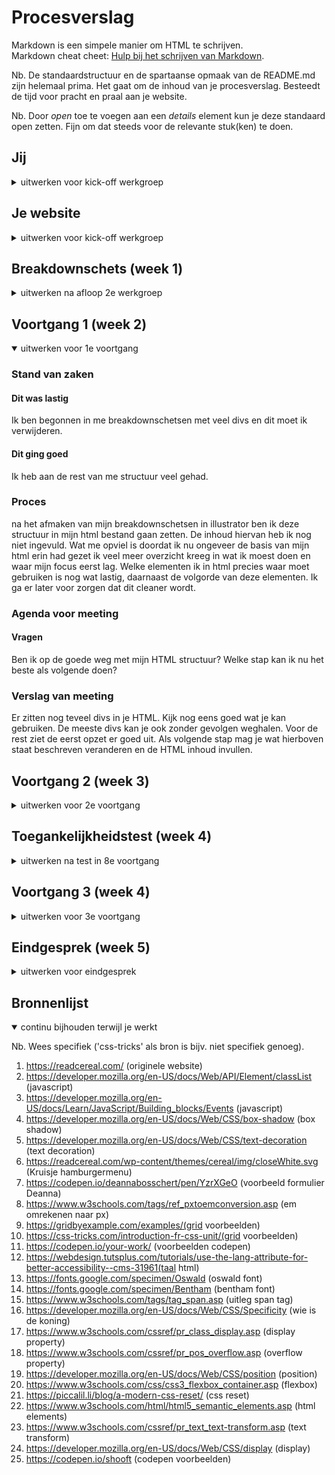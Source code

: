 # Procesverslag
Markdown is een simpele manier om HTML te schrijven.  
Markdown cheat cheet: [Hulp bij het schrijven van Markdown](https://github.com/adam-p/markdown-here/wiki/Markdown-Cheatsheet).

Nb. De standaardstructuur en de spartaanse opmaak van de README.md zijn helemaal prima. Het gaat om de inhoud van je procesverslag. Besteedt de tijd voor pracht en praal aan je website.

Nb. Door *open* toe te voegen aan een *details* element kun je deze standaard open zetten. Fijn om dat steeds voor de relevante stuk(ken) te doen.





## Jij

<details>
<summary>uitwerken voor kick-off werkgroep</summary>

### Auteur:
Jonna Visser

#### Je startniveau:
Blauwe piste

#### Je focus:
Responsive
 
</details>





## Je website

<details>
<summary>uitwerken voor kick-off werkgroep</summary>

### Je opdracht:
[link naar de website die je gaat namaken óf de naam/omschrijving van je eigen ontwerp](https://readcereal.com/)

#### Screenshot(s) van de eerste pagina (small screen): 
Homepage  
<img src="./images/proces/homepagina-mobile-device.png">

#### Screenshot(s) van de tweede pagina (small screen):
Travelpage  
<img src="./images/proces/travelpagina-mobile-device.png">
 
</details>



## Breakdownschets (week 1)

<details>
<summary>uitwerken na afloop 2e werkgroep</summary>

### de hele pagina: 
<img src="./images/proces/breakdownschets-homepage-1.jpg" width="375px" alt="breakdown van de hele pagina 1">
<img src="./images/proces/breakdownschets-homepage-2.jpg" width="375px" alt="breakdown van de hele pagina 2">
<img src="./images/proces/breakdownschets-homepage-3.jpg" width="375px" alt="breakdown van de hele pagina 3">
<img src="./images/proces/breakdownschets-homepage-4.jpg" width="375px" alt="breakdown van de hele pagina 4">
<img src="./images/proces/breakdownschets-homepage-5.jpg" width="375px" alt="breakdown van de hele pagina 5">
<img src="./images/proces/breakdownschets-homepage-6.jpg" width="375px" alt="breakdown van de hele pagina 6">
<img src="./images/proces/breakdownschets-homepage-7.jpg" width="375px" alt="breakdown van de hele pagina 7">

### dynamisch deel (bijv menu): 
<img src="./images/proces/breakdownschets-menu.jpg" width="375px" alt="breakdown van een dynamisch deel">

### wellicht nog een dynamisch deel (bijv filter): 

</details>





## Voortgang 1 (week 2)

<details open>
<summary>uitwerken voor 1e voortgang</summary>

### Stand van zaken
#### Dit was lastig
Ik ben begonnen in me breakdownschetsen met veel divs en dit moet ik verwijderen. 

#### Dit ging goed
Ik heb aan de rest van me structuur veel gehad. 

### Proces
na het afmaken van mijn breakdownschetsen in illustrator ben ik deze structuur in mijn html bestand gaan zetten. De inhoud hiervan heb ik nog niet ingevuld. Wat me opviel is doordat ik nu ongeveer de basis van mijn html erin had gezet ik veel meer overzicht kreeg in wat ik moest doen en waar mijn focus eerst lag. Welke elementen ik in html precies waar moet gebruiken is nog wat lastig, daarnaast de volgorde van deze elementen. Ik ga er later voor zorgen dat dit cleaner wordt. 


### Agenda voor meeting
#### Vragen
Ben ik op de goede weg met mijn HTML structuur?
Welke stap kan ik nu het beste als volgende doen?


### Verslag van meeting
Er zitten nog teveel divs in je HTML. Kijk nog eens goed wat je kan gebruiken. De meeste divs kan je ook zonder gevolgen weghalen. Voor de rest ziet de eerst opzet er goed uit. Als volgende stap mag je wat hierboven staat beschreven veranderen en de HTML inhoud invullen. 

</details>





## Voortgang 2 (week 3)

<details>
<summary>uitwerken voor 2e voortgang</summary>

### Stand van zaken
#### Dit was lastig
ik vind het lastig om met de elementen en selectors om te gaan.
de transition die op de orginele website veel wordt gebruikt snap ik niet.
#### Dit ging goed
HTML is ingevuld voor homepage en menu(aparte pagina). 
De eerste stappen in CSS heb ik gedaan.


<img src="./images/proces/eerste-stappen-css.jpg" width="375px" alt="eerste stappen css">
<img src="./images/proces/html-hamburgermenu-code.jpg" width="375px" alt="html hamburgermenu code">
<img src="./images/proces/html-hamburgermenu-website.jpg" width="375px" alt="html hamburgmenu website">

### Proces
Mijn HTML heb ik ingevuld en ook het hamburger menu heb ik op een aparte pagina uitgeschreven in HTML. Hier loop ik alleen wel een beetje vast en moet ik nog denk ik wel wat aanpassen. Ik merk dat ik het lastig ving om elementen en selectoren te gebruiken. Het word te snel chaos in mijn hoofd en zie dan niet meer wat logisch is. 

Ik heb ook een begin gemaak met CSS. Hierbij ben ik begonnen met het toevoegen van mijn goede fonts. Hierbij heb ik hulp gevraagd aan de studentassistenten om deze fonts toe te voegen. Toen ik verder werkte in  CSS merkte ik snel dat het overzicht een beetje verdween doordat ik overal maar codes toevoegde. Dus dit wil ik later nog netjes maken. Ook niet alle selectors lopen goed volgens mij. 

<img src="./images/proces/fonts-code.jpg" width="375px" alt="fonts code">
<img src="./images/proces/text-font-website.jpg" width="375px" alt="text font website">

### Agenda voor meeting
#### Vragen
Wat moet ik met mijn hamburgermenu doen in HTML?
Hoe krijg ik mijn header in CSS goed in position fixed?


### Verslag van meeting
Ik begrijp nog onvoldoende van HTML en moet hier echt mijn focus beter op gaan leggen. Bij het vastlopen en vragen hebben moet ik ze gelijk stellen en blijven doorzetten met lastige stukken voor mij. Ik heb mijn Header na de meeting gelijk gefixed.

<img src="./images/proces/header-fixed.jpg" width="375px" alt="header fixed code">
<img src="./images/proces/header-fixed-website.jpg" width="375px" alt="header fixed website">

</details>





## Toegankelijkheidstest (week 4)

<details>
<summary>uitwerken na test in 8e voortgang</summary>

### Bevindingen
Lijst met je bevindingen die in de test naar voren kwamen:

#### Brillen
Tekst is totaal niet zichtbaar alleen als je naar beneden kijkt. Plaatjes zijn zichtbaar maar je ziet niet wat het is. Tunnelvisie is opzicht zichtbaar maar moet focussen. Met wazig zit je te dicht bij het scherm dus je wil daarbij inzoomen. Mijn site blijft overeind met een grotere fonts. 

#### Ballonnen
Bij concentratieproblemen vallen vooral foto’s op en wordt tekst overgeslagen

#### Screen reader
Engelse stukjes aangeven in de html want in het Nederlands.

#### Tabben
Tabben kan maar is nog standaard. 



##### Wazig
Het viel op dat het voor veel slechtziende snel wazig wordt op een site. Wat opvalt is dat drukke afbeeldingen en tekst het snelst vervagen. 

Een oplossing hiervoor is lastig. Tekst kan op mijn website goed vergroot worden. Wat opvalt is dat drukke afbeeldingen en tekst wegvagen. Wat hier de beste oplossing voor is dat kan ik nu niet oplossen, maar er kan iets ontwikkeld worden voor deze foto's en tekst. 

##### Foto's vallen op
Bij concentratieproblemen vallen vooral foto's snel op en valt tekst weg. Dit wordt overgeslagen.

Door een website te hebben met veel plaatjes valt het meer op. Het kan zijn dat je plaatjes iets laat vertellen zodat iemand met concentratieproblemen het snapt. Tekst vergroten kan ook beter zijn voor mensen met concentratieproblemen.

Onder de afbeeldingen van de artikelen staan linkjes die belangrijk zijn en ook de titel onder de foto mag iets meer opvallen. Daarom heb ik de font-size vergroot van de linkjes onder de afbeelding en de H2.
<img src="./images/proces/probleem-concentratie.jpg" width="375px" alt="probleem concentratie">
<img src="./images/proces/oplossing-concentratie.jpg" width="375px" alt="oplossing concentratie">

##### Engels aangeven
In de HTML wordt de Engelse tekst vertaald naar het Nederlands en dit worden rare zinnen. 

Mijn gehele website is engels en daarom heb ik bovenin mijn HTML bestand aangegeven dat de taal engels is. 
<img src="./images/proces/probleem-engels-aangeven.jpg" width="375px" alt="probleem engels aangeven">
<img src="./images/proces/oplossing-engels-aangeven.jpg" width="375px" alt="oplossing engels aangeven">

##### standaard 
Het tabben in de website werkt maar is nog standaard. 

</details>





## Voortgang 3 (week 4)

<details>
<summary>uitwerken voor 3e voortgang</summary>

### Stand van zaken
#### Dit was lastig
Mijn footer ging niet goed.
Niet teveel dingen tegelijk door elkaar gaan doen.
Beginnen met javascript.
Het hamburgermenu realiseren.

<img src="./images/proces/niet-goed-footer-website.jpg" width="375px" alt="Footer ging niet goed">
<img src="./images/proces/hamburgmenu-realiseren.jpg" width="375px" alt="Hamburgermenu realiseren">

#### Dit ging goed
Meer overzicht creeëren in mijn CSS.
Veel gevraagd over de punten waar ik vast liep. 
Betere planning gemaakt van de dingen die ik nog moet doen.

<img src="./images/proces/overzicht-css-code.jpg" width="375px" alt="Overzicht CSS code">
<img src="./images/proces/planning-werkzaamheden.jpg" width="375px" alt="planning werkzaamheden">

### Het proces
Ik heb veel stappen gemaakt deze week en veel bezig geweest met html en css. Nu moest ik beginnen met javascript deze week en dat was lastig. Ik liep erg vast en zag het allemaal even niet meer. Door veel te vragen ben ik stappen verder gekomen. 

<img src="./images/proces/uitleg-javascript.jpg" width="375px" alt="uitleg javascript">

Ik wil nu verder met meer overzicht creeëren en comments plaatsen. Met een betere planning probeer ik daar het beste uit te halen. 


### Agenda voor meeting
#### Vragen
Hoe begin ik met het responsive maken?
Hoe kan ik sommige test resultaten verwerken?
Hoe krijg ik de button in het uitgeklapte menu naar rechts?
Hoe kan ik het menu blijven openmaken?


### Verslag van meeting
hier na afloop snel de uitkomsten van de meeting vastleggen

- Na wat stoeien de button van het hamburgmenu op de goede plek gekregen.
- Ga bekijken hoe je het een kruisje maakt.
- Zet de puntjes op de i bij de styling van de homepagina voor mobile device

</details>





## Eindgesprek (week 5)

<details>
<summary>uitwerken voor eindgesprek</summary>

### Stand van zaken
#### Dit was lastig
Waar begin ik met het responsive maken van mijn website.
Kruisje hamburgmenu is niet gelukt.
Pijltje in formulier in footer.
Overzicht houden over mijn code.
Bij een grote desktop versie het menu laten zien is niet gelukt. 

<img src="./images/proces/responsive-uitzoeken.jpg" width="375px" alt="responsive uitzoeken">
<img src="./images/proces/geen-kruisje.jpg" width="375px" alt="kruisje mislukt">
<img src="./images/proces/footer-form-proces.jpg" width="375px" alt="geen pijltje formulier">
<img src="./images/proces/overzicht-css-code.jpg" width="375px" alt="geen overzicht">
<img src="./images/proces/geen-menu.jpg" width="375px" alt="geen menu">

#### Dit ging goed
Grid toevoegen was een goede stap.
Ik merk dat ik steeds makkelijker ook informatie vindt.
Alle niet relevante code verwijderen.
Mappenstructuur.

<img src="./images/proces/grid-toegevoegd.jpg" width="375px" alt="grid toegevoegd">
<img src="./images/proces/opruimen-code.jpg" width="375px" alt="opruimen code">
<img src="./images/proces/mappenstructuur.jpg" width="375px" alt="mappenstructuur">


### Het proces
Al snel had ik de puntjes op de i voor mijn mobile device homepagina na de laatste voortgang. Ik kwam hierbij er wel achter dat mijn fonts constant errors gaven. Daarom heb ik de fonts die ik eerst had vervangen door Google fonts.  Hierna ben ik eerst de comments bij mijn code gaan zetten en heb ik wat meer structuur aangebracht alvast. Zo kan ik het duidelijker voor mezelf maken, want merkte dat ik vaak het overzicht kwijt was omdat het zoveel was geworden en er veel informatie op me af kwam.

<img src="./images/proces/google-fonts.jpg" width="375px" alt="google fonts">
<img src="./images/proces/comments-code.jpg" width="375px" alt="comments code">

Ik ben me daarna gaan focussen op het responsive maken van de pagina. Hier heb ik erg mee lopen stoeien en heb ik veel dingen uitgeprobeerd. Maar ik kreeg de puzzel niet helemaal goed gelegt. Ik ben daarbij is gaan kijken wat ze op de originele website doen en daarbij ben ik begonnen met flexbox. Dit kreeg ik alleen niet voor elkaar. Daarna ben ik lang gaan zoeken naar manieren. Vervolgens ben ik het grid gaan proberen en hier kreeg ik een resultaat waarmee ik tevreden kon zijn. Dus ben hier verder mee gegaan. Ik heb toen nog even gebeld met Deanna om te kijken waar ik nog wat aanpassingen kon doen in mijn grid. 

<img src="./images/proces/responsive-uitzoeken.jpg" width="375px" alt="responsive uitzoeken">
<img src="./images/proces/responsive-fout.jpg" width="375px" alt="responsive fout">
<img src="./images/proces/responsive-proces.jpg" width="375px" alt="responsive proces">
<img src="./images/proces/responsive-proces1.jpg" width="375px" alt="responsive proces">

<img src="./images/proces/responsive-toegevoegd.jpg" width="375px" alt="responsive toegevoegd">
<img src="./images/proces/responsive-goed.jpg" width="375px" alt="responsive goed">
<img src="./images/proces/responsive-goed1.jpg" width="375px" alt="responsive goed1">
<img src="./images/proces/responsive-goed2.jpg" width="375px" alt="responsive goed2">
<img src="./images/proces/responsive-goed3.jpg" width="375px" alt="responsive goed3">
<img src="./images/proces/responsive-goed4.jpg" width="375px" alt="responsive goed4">
<img src="./images/proces/responsive-goed5.jpg" width="375px" alt="responsive goed5">

Als ik naar de originele website kijk is bij een desktopscherm het uitklapmenu zichtbaar op de homepagina. Ik heb het geprobeerd om in de tijd die ik nog over had proberen het goed te krijgen. Deanna had mij hierbij de tip gegeven om bij een bepaalde breakpoint gewoon aan te geven dat het full menu zichtbaar moest worden op de homepagina. Dit heb ik geprobeerd, alleen liep ik vast op de position functie. Doordat de header fixed is en het menu daarin staat kreeg ik hem niet op 1 positie in de homepagina. Om dit verder uit te zoeken had ik geen tijd meer voor. Wel heb ik het menu toch toegevoegd in de breakpoint grote desktop. Alleen scrollt die nu meer over de pagina. 

<img src="./images/proces/position-fixed-fout.jpg" width="375px" alt="fout menu">
<img src="./images/proces/tip-deanna.jpg" width="375px" alt="tip deanna">
<img src="./images/proces/homepagina-uitklapmenu.jpg" width="375px" alt="uitklapmenu">


Na het responsive maken was mijn code weer een rotzooi geworden door alles wat ik had uitgeprobeerd. Daarom heb ik nog een keer structuur aangebracht. Ook heb daarbij nog eens naar mijn mappen gekeken en hierin ook structuur aangebracht. 

<img src="./images/proces/code-opgeruimd.jpg" width="375px" alt="code opgeruimd">
<img src="./images/proces/mappenstructuur.jpg" width="375px" alt="mappenstructuur">

Ik heb ook nog even gekeken naar het pijltje die zichtbaar moest zijn in de form van de footer. Ik kreeg dat eerst niet voor elkaar. Het bleek dat ik hierbij de verkeerde link had gebruikt en hierdoor niet de goede icon kreeg. Ik heb deze aangepast. 

<img src="./images/proces/footer-form-proces.jpg" width="375px" alt="geen pijltje formulier">
<img src="./images/proces/footer-form-pijltje.jpg" width="375px" alt="pijltje formulier">
<img src="./images/proces/code-pijltje.jpg" width="375px" alt="code pijltje formulier">

Wat ik erg fijn vond in dit project om mee te nemen is het proces van het zoeken naar veel informatie en hierdoor de puzzelstukjes in elkaar te kunnen leggen. 

### Screenshot(s)
#### Code HTML homepagina
<img src="./images/proces/html-code1.jpg" width="375px" alt="html-code1">
<img src="./images/proces/html-code2.jpg" width="375px" alt="html-code2">
<img src="./images/proces/html-code3.jpg" width="375px" alt="html-code3">
<img src="./images/proces/html-code4.jpg" width="375px" alt="html-code4">
<img src="./images/proces/html-code5.jpg" width="375px" alt="html-code5">
<img src="./images/proces/html-code6.jpg" width="375px" alt="html-code6">

#### Homepagina
<img src="./images/proces/homepagina-mobiel-device1.png" width="375px" alt="homepagina-mobiel-device1">
<img src="./images/proces/homepagina1.png" width="375px" alt="homepagina1">
<img src="./images/proces/homepagina2.png" width="375px" alt="homepagina2">
<img src="./images/proces/homepagina3.png" width="375px" alt="homepagina 3">
<img src="./images/proces/homepagina4.png" width="375px" alt="homepagina 4">
<img src="./images/proces/homepagina-uitklapmenu.jpg" width="375px" alt="homepagina5">

#### Code HTML travelpagina
<img src="./images/proces/travelpagina-code1.jpg" width="375px" alt="travelpagina-code1">
<img src="./images/proces/travelpagina-htmlcode2.jpg" width="375px" alt="travelpagina-code2">
<img src="./images/proces/travelpagina-htmlcode3.jpg" width="375px" alt="travelpagina-code3">
<img src="./images/proces/travelpagina-htmlcode4.jpg" width="375px" alt="travelpagina-code4">
<img src="./images/proces/travelpagina-htmlcode5.jpg" width="375px" alt="travelpagina-code5">
<img src="./images/proces/travelpagina-htmlcode6.jpg" width="375px" alt="travelpagina-code6">
<img src="./images/proces/travelpagina-htmlcode7.jpg" width="375px" alt="travelpagina-code7">
<img src="./images/proces/travelpagina-htmlcode8.jpg" width="375px" alt="travelpagina-code8">

#### Travelpagina
<img src="./images/proces/travelpagina-mobiel.png" width="375px" alt="travelpagina1">
<img src="./images/proces/travelpagina2.png" width="375px" alt="travelpagina2">
<img src="./images/proces/travelpagina3.png" width="375px" alt="travelpagina3">
<img src="./images/proces/travelpagina4.png" width="375px" alt="travelpagina4">

#### Code CSS
<img src="./images/proces/css1.jpg" width="375px" alt="css1">
<img src="./images/proces/css2.jpg" width="375px" alt="css2">
<img src="./images/proces/css3.jpg" width="375px" alt="css3">
<img src="./images/proces/css4.jpg" width="375px" alt="css4">
<img src="./images/proces/css5.jpg" width="375px" alt="css5">
<img src="./images/proces/css6.jpg" width="375px" alt="css6">
<img src="./images/proces/css7.jpg" width="375px" alt="css7">
<img src="./images/proces/css8.jpg" width="375px" alt="css8">
<img src="./images/proces/css9.jpg" width="375px" alt="css9">
<img src="./images/proces/css10.jpg" width="375px" alt="css10">
<img src="./images/proces/css11.jpg" width="375px" alt="css11">
<img src="./images/proces/css12.jpg" width="375px" alt="css12">
<img src="./images/proces/css13.jpg" width="375px" alt="css13">
<img src="./images/proces/css14.jpg" width="375px" alt="css14">
<img src="./images/proces/css15.jpg" width="375px" alt="css15">
<img src="./images/proces/code-menu.jpg" width="375px" alt="css16">

#### Code javascript
<img src="./images/proces/javascript-code.jpg" width="375px" alt="javascriptcode">

</details>





## Bronnenlijst

<details open>
<summary>continu bijhouden terwijl je werkt</summary>

Nb. Wees specifiek ('css-tricks' als bron is bijv. niet specifiek genoeg).

1. https://readcereal.com/ (originele website)
2. https://developer.mozilla.org/en-US/docs/Web/API/Element/classList (javascript)
3. https://developer.mozilla.org/en-US/docs/Learn/JavaScript/Building_blocks/Events (javascript)
4. https://developer.mozilla.org/en-US/docs/Web/CSS/box-shadow (box shadow)
5. https://developer.mozilla.org/en-US/docs/Web/CSS/text-decoration (text decoration) 
6. https://readcereal.com/wp-content/themes/cereal/img/closeWhite.svg (Kruisje hamburgermenu)
7. https://codepen.io/deannabosschert/pen/YzrXGeO (voorbeeld formulier Deanna)
8. https://www.w3schools.com/tags/ref_pxtoemconversion.asp (em omrekenen naar px)
9. https://gridbyexample.com/examples/(grid voorbeelden)
10. https://css-tricks.com/introduction-fr-css-unit/(grid voorbeelden)
11. https://codepen.io/your-work/ (voorbeelden codepen)
12. https://webdesign.tutsplus.com/tutorials/use-the-lang-attribute-for-better-accessibility--cms-31961(taal html)
13. https://fonts.google.com/specimen/Oswald (oswald font)
14. https://fonts.google.com/specimen/Bentham (bentham font)
15. https://www.w3schools.com/tags/tag_span.asp (uitleg span tag)
16. https://developer.mozilla.org/en-US/docs/Web/CSS/Specificity (wie is de koning)
17. https://www.w3schools.com/cssref/pr_class_display.asp (display property)
18. https://www.w3schools.com/cssref/pr_pos_overflow.asp (overflow property)
19. https://developer.mozilla.org/en-US/docs/Web/CSS/position (position)
20. https://www.w3schools.com/css/css3_flexbox_container.asp (flexbox)
21. https://piccalil.li/blog/a-modern-css-reset/ (css reset)
22. https://www.w3schools.com/html/html5_semantic_elements.asp (html elements)
23. https://www.w3schools.com/cssref/pr_text_text-transform.asp (text transform)
24. https://developer.mozilla.org/en-US/docs/Web/CSS/display (display)
25. https://codepen.io/shooft (codepen voorbeelden)

</details>